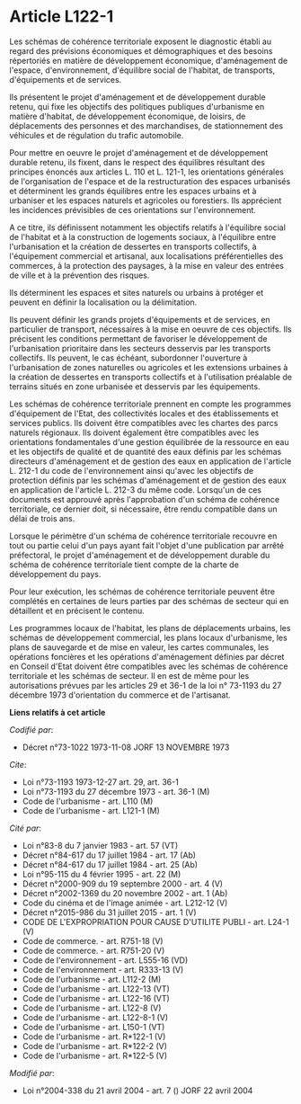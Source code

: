 # Article L122-1

Les schémas de cohérence territoriale exposent le diagnostic établi au regard des prévisions économiques et démographiques et
des besoins répertoriés en matière de développement économique, d'aménagement de l'espace, d'environnement, d'équilibre
social de l'habitat, de transports, d'équipements et de services.

Ils présentent le projet d'aménagement et de développement durable retenu, qui fixe les objectifs des politiques publiques
d'urbanisme en matière d'habitat, de développement économique, de loisirs, de déplacements des personnes et des marchandises,
de stationnement des véhicules et de régulation du trafic automobile.

Pour mettre en oeuvre le projet d'aménagement et de développement durable retenu, ils fixent, dans le respect des équilibres
résultant des principes énoncés aux articles L. 110 et L. 121-1, les orientations générales de l'organisation de l'espace et
de la restructuration des espaces urbanisés et déterminent les grands équilibres entre les espaces urbains et à urbaniser et
les espaces naturels et agricoles ou forestiers. Ils apprécient les incidences prévisibles de ces orientations sur
l'environnement.

A ce titre, ils définissent notamment les objectifs relatifs à l'équilibre social de l'habitat et à la construction de
logements sociaux, à l'équilibre entre l'urbanisation et la création de dessertes en transports collectifs, à l'équipement
commercial et artisanal, aux localisations préférentielles des commerces, à la protection des paysages, à la mise en valeur
des entrées de ville et à la prévention des risques.

Ils déterminent les espaces et sites naturels ou urbains à protéger et peuvent en définir la localisation ou la délimitation.

Ils peuvent définir les grands projets d'équipements et de services, en particulier de transport, nécessaires à la mise en
oeuvre de ces objectifs. Ils précisent les conditions permettant de favoriser le développement de l'urbanisation prioritaire
dans les secteurs desservis par les transports collectifs. Ils peuvent, le cas échéant, subordonner l'ouverture à
l'urbanisation de zones naturelles ou agricoles et les extensions urbaines à la création de dessertes en transports
collectifs et à l'utilisation préalable de terrains situés en zone urbanisée et desservis par les équipements.

Les schémas de cohérence territoriale prennent en compte les programmes d'équipement de l'Etat, des collectivités locales et
des établissements et services publics. Ils doivent être compatibles avec les chartes des parcs naturels régionaux. Ils
doivent également être compatibles avec les orientations fondamentales d'une gestion équilibrée de la ressource en eau et les
objectifs de qualité et de quantité des eaux définis par les schémas directeurs d'aménagement et de gestion des eaux en
application de l'article L. 212-1 du code de l'environnement ainsi qu'avec les objectifs de protection définis par les
schémas d'aménagement et de gestion des eaux en application de l'article L. 212-3 du même code. Lorsqu'un de ces documents
est approuvé après l'approbation d'un schéma de cohérence territoriale, ce dernier doit, si nécessaire, être rendu compatible
dans un délai de trois ans.

Lorsque le périmètre d'un schéma de cohérence territoriale recouvre en tout ou partie celui d'un pays ayant fait l'objet
d'une publication par arrêté préfectoral, le projet d'aménagement et de développement durable du schéma de cohérence
territoriale tient compte de la charte de développement du pays.

Pour leur exécution, les schémas de cohérence territoriale peuvent être complétés en certaines de leurs parties par des
schémas de secteur qui en détaillent et en précisent le contenu.

Les programmes locaux de l'habitat, les plans de déplacements urbains, les schémas de développement commercial, les plans
locaux d'urbanisme, les plans de sauvegarde et de mise en valeur, les cartes communales, les opérations foncières et les
opérations d'aménagement définies par décret en Conseil d'Etat doivent être compatibles avec les schémas de cohérence
territoriale et les schémas de secteur. Il en est de même pour les autorisations prévues par les articles 29 et 36-1 de la
loi n° 73-1193 du 27 décembre 1973 d'orientation du commerce et de l'artisanat.

**Liens relatifs à cet article**

_Codifié par_:

  - Décret n°73-1022 1973-11-08 JORF 13 NOVEMBRE 1973

_Cite_:

  - Loi n°73-1193 1973-12-27 art. 29, art. 36-1
  - Loi n°73-1193 du 27 décembre 1973 - art. 36-1 (M)
  - Code de l'urbanisme - art. L110 (M)
  - Code de l'urbanisme - art. L121-1 (M)

_Cité par_:

  - Loi n°83-8 du 7 janvier 1983 - art. 57 (VT)
  - Décret n°84-617 du 17 juillet 1984 - art. 17 (Ab)
  - Décret n°84-617 du 17 juillet 1984 - art. 25 (Ab)
  - Loi n°95-115 du 4 février 1995 - art. 22 (M)
  - Décret n°2000-909 du 19 septembre 2000 - art. 4 (V)
  - Décret n°2002-1369 du 20 novembre 2002 - art. 1 (Ab)
  - Code du cinéma et de l'image animée - art. L212-12 (V)
  - Décret n°2015-986 du 31 juillet 2015 - art. 1 (V)
  - CODE DE L'EXPROPRIATION POUR CAUSE D'UTILITE PUBLI - art. L24-1 (V)
  - Code de commerce. - art. R751-18 (V)
  - Code de commerce. - art. R751-20 (V)
  - Code de l'environnement - art. L555-16 (VD)
  - Code de l'environnement - art. R333-13 (V)
  - Code de l'urbanisme - art. L112-2 (M)
  - Code de l'urbanisme - art. L122-13 (VT)
  - Code de l'urbanisme - art. L122-16 (VT)
  - Code de l'urbanisme - art. L122-8 (V)
  - Code de l'urbanisme - art. L122-8-1 (V)
  - Code de l'urbanisme - art. L150-1 (VT)
  - Code de l'urbanisme - art. R*122-1 (V)
  - Code de l'urbanisme - art. R*122-2 (V)
  - Code de l'urbanisme - art. R*122-5 (V)

_Modifié par_:

  - Loi n°2004-338 du 21 avril 2004 - art. 7 () JORF 22 avril 2004
